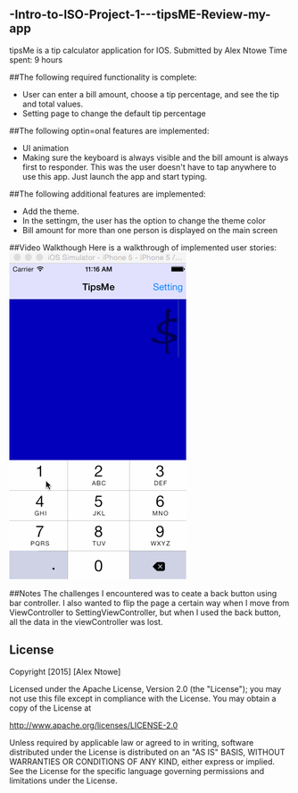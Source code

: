 ## -Intro-to-ISO-Project-1---tipsME-Review-my-app
tipsMe is a tip calculator application for IOS.
Submitted by Alex Ntowe
Time spent: 9 hours

##The following required functionality is complete:
- User can enter a bill amount, choose a tip percentage, and see the tip and total values.
- Setting page to change the default tip percentage

##The following optin=onal features are implemented:
- UI animation
- Making sure the keyboard is always visible and the bill amount is always first to responder. This was the user doesn't have to tap anywhere to use this app. Just launch the app and start typing.

##The following additional features are implemented:
- Add the theme.
- In the settingm, the user has the option to change the theme color
- Bill amount for more than one person is displayed on the main screen
 
##Video Walkthough
Here is a walkthrough of implemented user stories:
<img src='tipsMeRecording.gif' title='Video Walkthrough' width='' alt='Video Walkthrough' />


##Notes
The challenges I encountered was to ceate a back button using bar controller. I also wanted to flip the page a certain way when I move from ViewController to SettingViewController, but when I used the back button, all the data in the viewController was lost. 

## License

  Copyright [2015] [Alex Ntowe]

  Licensed under the Apache License, Version 2.0 (the "License");
  you may not use this file except in compliance with the License.
  You may obtain a copy of the License at

  http://www.apache.org/licenses/LICENSE-2.0

  Unless required by applicable law or agreed to in writing, software
  distributed under the License is distributed on an "AS IS" BASIS,
  WITHOUT WARRANTIES OR CONDITIONS OF ANY KIND, either express or implied.
  See the License for the specific language governing permissions and
  limitations under the License.
